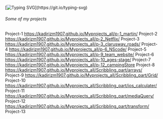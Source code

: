 
[![Typing SVG](https://readme-typing-svg.demolab.com?font=Fira+Code&weight=100&size=18&pause=1000&vCenter=true&random=false&width=415&height=60&lines=Hi%2C+My+name+is+Kadir.+Welcome+to+my+world.)](https://git.io/typing-svg)



######        Some of my projects      ########
Project-1
https://kadirizm1907.github.io/Myprojects_all/p-1_martin/
Project-2
https://kadirizm1907.github.io/Myprojects_all/p-2_Netflix/
Project-3
https://kadirizm1907.github.io/Myprojects_all/p-3_clarusway_roads/
Project-4
https://kadirizm1907.github.io/Myprojects_all/p-6_NScode/
Project-5
https://kadirizm1907.github.io/Myprojects_all/p-9_team_website/
Project-6
https://kadirizm1907.github.io/Myprojects_all/p-10_ages-stage/
Project-7
https://kadirizm1907.github.io/Myprojects_all/p-12_campingStore
Project-8
https://kadirizm1907.github.io/Myprojects_all/Scribbling_part/arrays/
Project-9
https://kadirizm1907.github.io/Myprojects_all/Scribbling_part/Grid/
Project-10
https://kadirizm1907.github.io/Myprojects_all/Scribbling_part/ios_calculater/
Project-11
https://kadirizm1907.github.io/Myprojects_all/Scribbling_part/mediaQuery/
Project-12
https://kadirizm1907.github.io/Myprojects_all/Scribbling_part/transform/
Project-13

